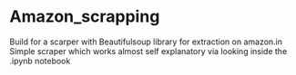 # Amazon_scrapping
Build for a scarper with Beautifulsoup library for extraction on amazon.in
Simple scraper which works almost self explanatory via looking inside the .ipynb notebook
